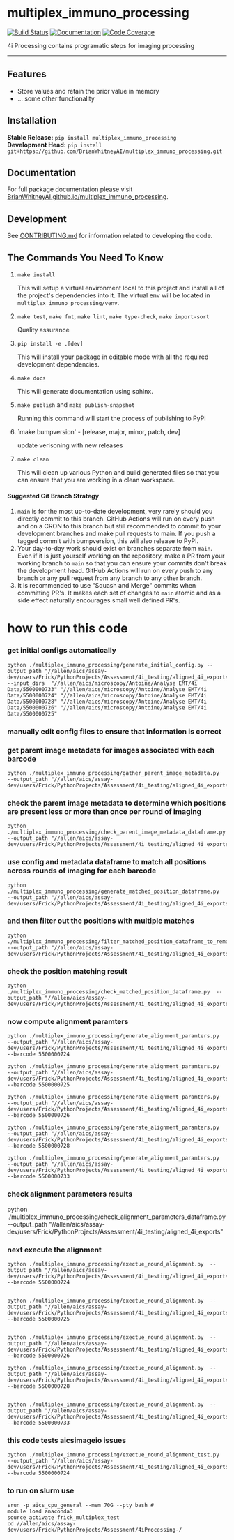 # multiplex_immuno_processing

[![Build Status](https://github.com/BrianWhitneyAI/multiplex_immuno_processing/workflows/Build%20Main/badge.svg)](https://github.com/BrianWhitneyAI/multiplex_immuno_processing/actions)
[![Documentation](https://github.com/BrianWhitneyAI/multiplex_immuno_processing/workflows/Documentation/badge.svg)](https://BrianWhitneyAI.github.io/multiplex_immuno_processing/)
[![Code Coverage](https://codecov.io/gh/BrianWhitneyAI/multiplex_immuno_processing/branch/main/graph/badge.svg)](https://codecov.io/gh/BrianWhitneyAI/multiplex_immuno_processing)

4i Processing contains programatic steps for imaging processing 

---
## Features

-   Store values and retain the prior value in memory
-   ... some other functionality

## Installation

**Stable Release:** `pip install multiplex_immuno_processing`<br>
**Development Head:** `pip install git+https://github.com/BrianWhitneyAI/multiplex_immuno_processing.git`

## Documentation

For full package documentation please visit [BrianWhitneyAI.github.io/multiplex_immuno_processing](https://BrianWhitneyAI.github.io/multiplex_immuno_processing).

## Development

See [CONTRIBUTING.md](CONTRIBUTING.md) for information related to developing the code.

## The Commands You Need To Know

1. `make install`

    This will setup a virtual environment local to this project and install all of the
    project's dependencies into it. The virtual env will be located in `multiplex_immuno_processing/venv`.

2. `make test`, `make fmt`, `make lint`, `make type-check`, `make import-sort`

    Quality assurance

3. `pip install -e .[dev]`

    This will install your package in editable mode with all the required development
    dependencies.

4. `make docs`

    This will generate documentation using sphinx. 

5. `make publish` and `make publish-snapshot`

    Running this command will start the process of publishing to PyPI

6. `make bumpversion' - [release, major, minor, patch, dev]
    
    update verisoning with new releases 

7. `make clean`

    This will clean up various Python and build generated files so that you can ensure
    that you are working in a clean workspace.



#### Suggested Git Branch Strategy

1. `main` is for the most up-to-date development, very rarely should you directly
   commit to this branch. GitHub Actions will run on every push and on a CRON to this
   branch but still recommended to commit to your development branches and make pull
   requests to main. If you push a tagged commit with bumpversion, this will also release to PyPI.
2. Your day-to-day work should exist on branches separate from `main`. Even if it is
   just yourself working on the repository, make a PR from your working branch to `main`
   so that you can ensure your commits don't break the development head. GitHub Actions
   will run on every push to any branch or any pull request from any branch to any other
   branch.
3. It is recommended to use "Squash and Merge" commits when committing PR's. It makes
   each set of changes to `main` atomic and as a side effect naturally encourages small
   well defined PR's.



# how to run this code

### get initial configs automatically
```
python ./multiplex_immuno_processing/generate_initial_config.py --output_path "//allen/aics/assay-dev/users/Frick/PythonProjects/Assessment/4i_testing/aligned_4i_exports" --input_dirs  "//allen/aics/microscopy/Antoine/Analyse EMT/4i Data/5500000733" "//allen/aics/microscopy/Antoine/Analyse EMT/4i Data/5500000724" "//allen/aics/microscopy/Antoine/Analyse EMT/4i Data/5500000728" "//allen/aics/microscopy/Antoine/Analyse EMT/4i Data/5500000726" "//allen/aics/microscopy/Antoine/Analyse EMT/4i Data/5500000725"
```

### manually edit config files to ensure that information is correct


### get parent image metadata for images associated with each barcode
```
python ./multiplex_immuno_processing/gather_parent_image_metadata.py  --output_path "//allen/aics/assay-dev/users/Frick/PythonProjects/Assessment/4i_testing/aligned_4i_exports"
```

### check the parent image metadata to determine which positions are present less or more than once per round of imaging
```
python ./multiplex_immuno_processing/check_parent_image_metadata_dataframe.py  --output_path "//allen/aics/assay-dev/users/Frick/PythonProjects/Assessment/4i_testing/aligned_4i_exports"
```

### use config and metadata dataframe to match all positions across rounds of imaging for each barcode
```
python ./multiplex_immuno_processing/generate_matched_position_dataframe.py  --output_path "//allen/aics/assay-dev/users/Frick/PythonProjects/Assessment/4i_testing/aligned_4i_exports"
```


### and then filter out the positions with multiple matches
```
python ./multiplex_immuno_processing/filter_matched_position_dataframe_to_remove_multiple_matches.py  --output_path "//allen/aics/assay-dev/users/Frick/PythonProjects/Assessment/4i_testing/aligned_4i_exports"
```

### check the position matching result
```
python ./multiplex_immuno_processing/check_matched_position_dataframe.py  --output_path "//allen/aics/assay-dev/users/Frick/PythonProjects/Assessment/4i_testing/aligned_4i_exports"
```

### now compute alignment paramters
```
python ./multiplex_immuno_processing/generate_alignment_paramters.py  --output_path "//allen/aics/assay-dev/users/Frick/PythonProjects/Assessment/4i_testing/aligned_4i_exports" --barcode 5500000724

python ./multiplex_immuno_processing/generate_alignment_paramters.py  --output_path "//allen/aics/assay-dev/users/Frick/PythonProjects/Assessment/4i_testing/aligned_4i_exports" --barcode 5500000725

python ./multiplex_immuno_processing/generate_alignment_paramters.py  --output_path "//allen/aics/assay-dev/users/Frick/PythonProjects/Assessment/4i_testing/aligned_4i_exports" --barcode 5500000726

python ./multiplex_immuno_processing/generate_alignment_paramters.py  --output_path "//allen/aics/assay-dev/users/Frick/PythonProjects/Assessment/4i_testing/aligned_4i_exports" --barcode 5500000728

python ./multiplex_immuno_processing/generate_alignment_paramters.py  --output_path "//allen/aics/assay-dev/users/Frick/PythonProjects/Assessment/4i_testing/aligned_4i_exports" --barcode 5500000733

```


### check alignment parameters results
python ./multiplex_immuno_processing/check_alignment_parameters_dataframe.py  --output_path "//allen/aics/assay-dev/users/Frick/PythonProjects/Assessment/4i_testing/aligned_4i_exports"


### next execute the alignment
```
python ./multiplex_immuno_processing/exectue_round_alignment.py  --output_path "//allen/aics/assay-dev/users/Frick/PythonProjects/Assessment/4i_testing/aligned_4i_exports" --barcode 5500000724


python ./multiplex_immuno_processing/exectue_round_alignment.py  --output_path "//allen/aics/assay-dev/users/Frick/PythonProjects/Assessment/4i_testing/aligned_4i_exports" --barcode 5500000725


python ./multiplex_immuno_processing/exectue_round_alignment.py  --output_path "//allen/aics/assay-dev/users/Frick/PythonProjects/Assessment/4i_testing/aligned_4i_exports" --barcode 5500000726

python ./multiplex_immuno_processing/exectue_round_alignment.py  --output_path "//allen/aics/assay-dev/users/Frick/PythonProjects/Assessment/4i_testing/aligned_4i_exports" --barcode 5500000728


python ./multiplex_immuno_processing/exectue_round_alignment.py  --output_path "//allen/aics/assay-dev/users/Frick/PythonProjects/Assessment/4i_testing/aligned_4i_exports" --barcode 5500000733
```

### this code tests aicsimageio issues
```
python ./multiplex_immuno_processing/exectue_round_alignment_test.py  --output_path "//allen/aics/assay-dev/users/Frick/PythonProjects/Assessment/4i_testing/aligned_4i_exports" --barcode 5500000724
```

### to run on slurm use
```
srun -p aics_cpu_general --mem 70G --pty bash #
module load anaconda3
source activate frick_multiplex_test
cd //allen/aics/assay-dev/users/Frick/PythonProjects/Assessment/4iProcessing-/
```


